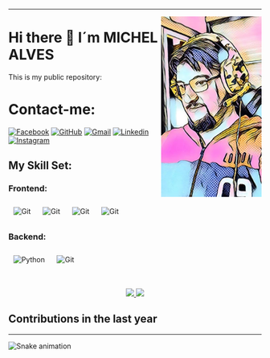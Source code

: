 ---
<img align="right" src="images/perfil.jpeg" width="200">

# Hi there 👋 I´m MICHEL ALVES 

This is my public repository:


# Contact-me:

[![Facebook](https://img.shields.io/badge/facebook-005FED.svg?style=for-the-badge&logo=facebook&logoColor=white)](https://www.facebook.com/michel.alves.39948)
[![GitHub](https://img.shields.io/badge/Github-100000?style=for-the-badge&logo=github&logoColor=white)](https://github.com/Michel4lves)
[![Gmail](https://img.shields.io/badge/-Gmail-FF0000?style=for-the-badge&labelColor=FF0000&logo=gmail&logoColor=white)](mailto:michelsantosa@gmail.com?subject=[GitHub]%20Acabei%20de%20ver%20o%20seu%20GitHub)
[![Linkedin](https://img.shields.io/badge/-Linkedin-0e76a8?style=for-the-badge&logo=Linkedin&logoColor=white)](https://www.linkedin.com/in/michel-alves-892457232/)
[![Instagram](https://img.shields.io/badge/instagram-E4405F.svg?style=for-the-badge&logo=instagram&logoColor=white)](https://www.instagram.com/m1ch3l_alv3s/)

[//]: # ([![Whatsapp]&#40;https://img.shields.io/badge/-Whatsapp-4AC959?style=for-the-badge&logo=whatsapp&logoColor=white&#41;]&#40;https://wa.me/message/L6YUTOXGTADNM1&#41;)

## My Skill Set:

### Frontend:
<div align="left">
  <img style="margin: 10px" src="https://profilinator.rishav.dev/skills-assets/html5-original-wordmark.svg" alt="Git" height="50" />
  <img style="margin: 10px" src="https://profilinator.rishav.dev/skills-assets/css3-original-wordmark.svg" alt="Git" height="50" />
  <img style="margin: 10px" src="https://profilinator.rishav.dev/skills-assets/javascript-original.svg" alt="Git" height="50" />
  <img style="margin: 10px" src="https://profilinator.rishav.dev/skills-assets/bootstrap-plain.svg" alt="Git" height="50" />
</div>  

### Backend:
<div align="left">
  <img style="margin: 10px" src="https://profilinator.rishav.dev/skills-assets/python-original.svg" alt="Python" height="50" />  
  <img style="margin: 10px" src="https://profilinator.rishav.dev/skills-assets/git-scm-icon.svg" alt="Git" height="50" />  
</div>

#

<div align="center">
  <a href="https://github.com/Michel4lves">
    <img height="180em" src="https://github-readme-stats.vercel.app/api?username=Michel4lves&show_icons=true&theme=dracula&include_all_commits=true&count_private=true"/>
    <img height="180em" src="https://github-readme-stats.vercel.app/api/top-langs/?username=Michel4lves&hide=Jupyter%20Notebook,Java,CSS,Jinja,Shell,Makefile,Mako&langs_count=5&layout=compact&theme=dracula"/>
  </a>
</div>

## Contributions in the last year

<hr/>

![Snake animation](https://github.com/huogerac/huogerac/blob/output/github-contribution-grid-snake.svg)


<span style="font-size:3em;"></span>
<span style="font-size:2em;"></span>
<span style="color:yellow; font-size:6em; font-family:algerian;"></span>
<span style="color:yellow; font-size:5em; font-family:algerian;"></span>
<span style="color:yellow; font-size:3em;"></span>
